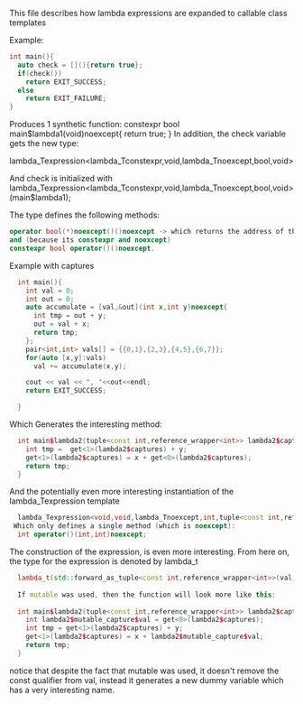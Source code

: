 This file describes how lambda expressions are expanded to callable class templates

Example:
```c++
int main(){
  auto check = [](){return true};
  if(check())
    return EXIT_SUCCESS;
  else
    return EXIT_FAILURE;
}
```

Produces 1 synthetic function:
  constexpr bool main$lambda1(void)noexcept{
    return true;
  }
In addition, the check variable gets the new type:
  
  lambda_Texpression<lambda_Tconstexpr,void,lambda_Tnoexcept,bool,void>
  
  And check is initialized with lambda_Texpression<lambda_Tconstexpr,void,lambda_Tnoexcept,bool,void>(main$lambda1);
  
The type defines the following methods:
```c++
operator bool(*)noexcept()()noexcept -> which returns the address of the function.
and (because its constexpr and noexcept)
constexpr bool operator()()noexcept.
```
 
Example with captures
```c++
  int main(){
    int val = 0;
    int out = 0;
    auto accumulate = [val,&out](int x,int y)noexcept{ 
      int tmp = out + y;
      out = val + x;
      return tmp;
    };
    pair<int,int> vals[] = {{0,1},{2,3},{4,5},{6,7}};
    for(auto [x,y]:vals)
      val += accumulate(x,y);

    cout << val << ", "<<out<<endl;
    return EXIT_SUCCESS;

  }
```
Which Generates the interesting method:
```c++
  int main$lambda2(tuple<const int,reference_wrapper<int>> lambda2$captures,int x,int y)noexcept{
    int tmp =  get<1>(lambda2$captures) + y;
    get<1>(lambda2$captures) = x + get<0>(lambda2$captures);
    return tmp;
  }
```
And the potentially even more interesting instantiation of the lambda_Texpression template
```c++
  lambda_Texpression<void,void,lambda_Tnoexcept,int,tuple<const int,reference_wrapper<int>,int,int>
 Which only defines a single method (which is noexcept):
  int operator()(int,int)noexcept;
```

The construction of the expression, is even more interesting. From here on, the type for the expression is denoted by lambda_t
```c++
  lambda_t(std::forward_as_tuple<const int,reference_wrapper<int>>(val,ref(out)),main$lambda2);
  
  If mutable was used, then the function will look more like this:
  
  int main$lambda2(tuple<const int,reference_wrapper<int>> lambda2$captures,int x,int y)noexcept{
    int lambda2$mutable_capture$val = get<0>(lambda2$captures);
    int tmp = get<1>(lambda2$captures) + y;
    get<1>(lambda2$captures) = x + lambda2$mutable_capture$val;
    return tmp;
  }
```
  notice that despite the fact that mutable was used, it doesn't remove the const qualifier from val,
  instead it generates a new dummy variable which has a very interesting name.
  
  
  
